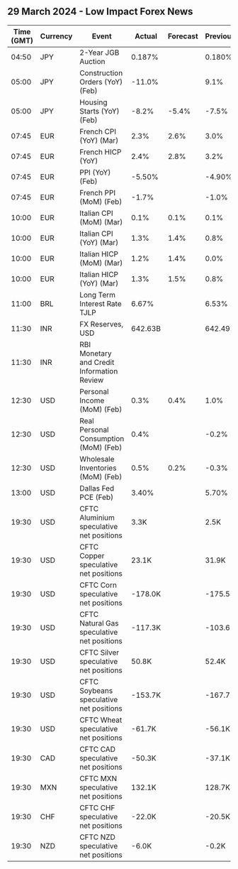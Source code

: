 ## 29 March 2024 - Low Impact Forex News

| Time (GMT) | Currency | Event | Actual | Forecast | Previous |
|------|----------|-------|--------|----------|----------|
| 04:50 | JPY | 2-Year JGB Auction | 0.187% |  | 0.180% |
| 05:00 | JPY | Construction Orders (YoY) (Feb) | -11.0% |  | 9.1% |
| 05:00 | JPY | Housing Starts (YoY) (Feb) | -8.2% | -5.4% | -7.5% |
| 07:45 | EUR | French CPI (YoY) (Mar) | 2.3% | 2.6% | 3.0% |
| 07:45 | EUR | French HICP (YoY) | 2.4% | 2.8% | 3.2% |
| 07:45 | EUR | PPI (YoY) (Feb) | -5.50% |  | -4.90% |
| 07:45 | EUR | French PPI (MoM) (Feb) | -1.7% |  | -1.0% |
| 10:00 | EUR | Italian CPI (MoM) (Mar) | 0.1% | 0.1% | 0.1% |
| 10:00 | EUR | Italian CPI (YoY) (Mar) | 1.3% | 1.4% | 0.8% |
| 10:00 | EUR | Italian HICP (MoM) (Mar) | 1.2% | 1.4% | 0.0% |
| 10:00 | EUR | Italian HICP (YoY) (Mar) | 1.3% | 1.5% | 0.8% |
| 11:00 | BRL | Long Term Interest Rate TJLP | 6.67% |  | 6.53% |
| 11:30 | INR | FX Reserves, USD | 642.63B |  | 642.49B |
| 11:30 | INR | RBI Monetary and Credit Information Review |  |  |  |
| 12:30 | USD | Personal Income (MoM) (Feb) | 0.3% | 0.4% | 1.0% |
| 12:30 | USD | Real Personal Consumption (MoM) (Feb) | 0.4% |  | -0.2% |
| 12:30 | USD | Wholesale Inventories (MoM) (Feb) | 0.5% | 0.2% | -0.3% |
| 13:00 | USD | Dallas Fed PCE (Feb) | 3.40% |  | 5.70% |
| 19:30 | USD | CFTC Aluminium speculative net positions | 3.3K |  | 2.5K |
| 19:30 | USD | CFTC Copper speculative net positions | 23.1K |  | 31.9K |
| 19:30 | USD | CFTC Corn speculative net positions | -178.0K |  | -175.5K |
| 19:30 | USD | CFTC Natural Gas speculative net positions | -117.3K |  | -103.6K |
| 19:30 | USD | CFTC Silver speculative net positions | 50.8K |  | 52.4K |
| 19:30 | USD | CFTC Soybeans speculative net positions | -153.7K |  | -167.7K |
| 19:30 | USD | CFTC Wheat speculative net positions | -61.7K |  | -56.1K |
| 19:30 | CAD | CFTC CAD speculative net positions | -50.3K |  | -37.1K |
| 19:30 | MXN | CFTC MXN speculative net positions | 132.1K |  | 128.7K |
| 19:30 | CHF | CFTC CHF speculative net positions | -22.0K |  | -20.5K |
| 19:30 | NZD | CFTC NZD speculative net positions | -6.0K |  | -0.2K |
